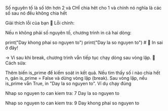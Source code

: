 Số nguyên tố là số lớn hơn 2 và CHỈ chia hêt cho 1 và chính nó
nghĩa là các số sau nó đều không chia hết


Giải thích lỗi của bạn
📌 Lỗi chính:

Nếu n không phải số nguyên tố, chương trình in cả hai dòng:

print("Day khong phai so nguyen to")
print("Day la so nguyen to")  # 🚨 In sai ở đây!

→ Vì sau khi break, chương trình vẫn tiếp tục chạy dòng sau vòng lặp.
📌 Cách sửa:

Thêm biến is_prime để kiểm soát in kết quả.
Nếu tìm thấy số i nào chia hết n, gán is_prime = False và dừng vòng lặp (break).
Sau vòng lặp, nếu is_prime vẫn True, in "Day la so nguyen to".
Ví dụ chạy đúng

Nhap so nguyen to can kiem tra: 7
Day la so nguyen to

Nhap so nguyen to can kiem tra: 9
Day khong phai so nguyen to
